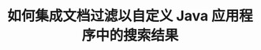 ---
############################# Static ############################
layout: "auto-gen-gist"
draft: false
path: "zh/search/java/filters/pst/"
otherformats: PDF DOC DOT DOCX DOCM DOTX DOTM TXT ODT OTT RTF XLS XLT XLSX XLSM XLSB XLTX XLTM XLA XLAM ODS OTS CSV TSV XML PPT PPS POT PPTX PPTM POTX POTM PPSX PPSM PST EML EMLX MSG ONE ZIP XHTML MHTML MD CHM EPUB  FB2 

############################# Head ############################
head_title: "通过 Java API 在搜索结果中集成 PST 文档过滤？"
head_description: "GroupDocs.Search Java API 帮助软件开发人员添加 PST 文档搜索功能并应用文档过滤以通过 Java API 自定义搜索结果。"

############################# Header ############################
title: "如何集成文档过滤以自定义 Java 应用程序中的搜索结果"
description: "GroupDocs.Search Java API 允许程序员集成高级 PST 文档搜索功能，并通过在其 Java 应用程序中设置文档过滤来自定义搜索结果。"

######################### Download Button #######################
button:
    enable: true

############################# About ############################
about:
    enable: true
    title: "如何集成文档过滤以自定义 Java 应用程序中的搜索结果"
    content: |
       文档过滤是一项非常有用的活动，它使软件应用程序能够根据用户在索引文档文本中输入的相关单词序列来搜索和检索文档。过滤器包含一组规则，这些规则定义了用于选择记录的标准。文档过滤使用户能够将他们的搜索限制在特定部分或特定文档类型，以及浏览结果并找到他们正在寻找的内容。 GroupDocs.Search for Java 是功能丰富的高性能文档索引和搜索 API，使软件开发人员能够创建可以实现文本索引和搜索一些最流行的文档文件格式的应用程序。它完全支持各种文档类型，如 PDF、HTML、Outlook 电子邮件、Microsoft Office Word、Excel 工作表、PowerPoint 演示文稿、Outlook MSG、PST 等。有多种过滤器可供用户自定义搜索结果，例如文件路径过滤器、文件扩展名过滤器、属性过滤器等等。

############################# content ############################
steps:
    enable: true
    block:
    - title_left: "在通过 Java 搜索 PST 文档时应用文档过滤器"
      content_left: |
       GroupDocs.Search Java API 帮助软件开发人员使用 Java API 创建具有搜索功能的强大应用程序。 下面的 Java 代码示例展示了如何应用文档过滤器来搜索各种类型的文档，只需几行代码。

      title_right: "搜索 PST 文档中的文档过滤器设置"
      content_right: |
       * 首先，您需要指定索引文件夹和文档文件夹的路径。
       * 通过调用 [Index](https://apireference.groupdocs.com/search/java/com.groupdocs.search/Index#Index(java.lang.String)) 类的实例在指定文件夹中创建索引
       * 通过调用 [add](https://apireference.groupdocs.com/search/java/com.groupdocs.search/Index#add(java.lang.String)) 方法从指定文件夹索引文档
       * 通过调用 [earchOptions](https://apireference.groupdocs.com/search/java/com.groupdocs.search.options/SearchOptions) 类创建搜索选项对象
       * 通过调用 [setSearchDocumentFilter](https://apireference.groupdocs.com/search/java/com.groupdocs.search.options/SearchOptions#setSearchDocumentFilter(com.groupdocs.search.options.ISearchDocumentFilter)) 方法设置文档过滤器
       * 开始搜索并显示文本文档（如果找到）
        
      gisthash: "6ad4038623777576484491239ce17125"
      gistfile: "set_document_filter_in_search_java.java"

    - title_left: "组合搜索文档过滤器以通过 Java 创建复合过滤器"
      content_left: |
        GroupDocs.Search for Java 允许软件程序员添加高级搜索功能并在其 Java 应用程序内应用自定义过滤器进行文档搜索。 用户可以通过组合各种类型的搜索过滤器来创建复合过滤器。 以下 Java 代码演示了如何使用布尔运算符 AND、OR、NOT 等组合搜索文档过滤器以创建复合过滤器，只需几行代码。

      title_right: "创建复合过滤器以搜索 PST 文件"
      content_right: |
       * 首先，您需要指定索引文件夹和文档文件夹的路径。
       * 创建一个 AND 复合过滤器，返回所有在其完整路径中包含单词“Einstein”的 FB2 和 EPUB 文档
       * 通过调用 [SearchDocumentFilter](https://apireference.groupdocs.com/search/java/com.groupdocs.search.options/SearchOptions#setSearchDocumentFilter(com.groupdocs.search.options.ISearchDocumentFilter)) 创建 filter1
       * 通过调用 [SearchDocumentFilter](https://apireference.groupdocs.com/search/java/com.groupdocs.search.options/SearchOptions#setSearchDocumentFilter(com.groupdocs.search.options.ISearchDocumentFilter)) 创建 filter2
       * 通过调用 [createAnd](https://apireference.groupdocs.com/search/java/com.groupdocs.search/SearchDocumentFilter#createAnd(com.groupdocs.search.options.ISearchDocumentFilter...)) 方法组合过滤器
       * 创建一个 OR 复合过滤器，返回所有 DOC、DOCX、PDF 和所有在其完整路径中包含单词 Einstein 的文档
       * 通过调用 [SearchDocumentFilter](https://apireference.groupdocs.com/search/java/com.groupdocs.search.options/SearchOptions#setSearchDocumentFilter(com.groupdocs.search.options.ISearchDocumentFilter)) 创建 filter3
       * 通过调用 [SearchDocumentFilter](https://apireference.groupdocs.com/search/java/com.groupdocs.search.options/SearchOptions#setSearchDocumentFilter(com.groupdocs.search.options.ISearchDocumentFilter)) 创建 filter4
       * 通过调用 [createOr](https://apireference.groupdocs.com/search/java/com.groupdocs.search/SearchDocumentFilter#createOr(com.groupdocs.search.options.ISearchDocumentFilter...)) 方法组合过滤器
       * 创建一个过滤器，返回除 TXT 文档之外的所有找到的文档
       * 通过调用 [SearchDocumentFilter](https://apireference.groupdocs.com/search/java/com.groupdocs.search.options/SearchOptions#setSearchDocumentFilter(com.groupdocs.search.options.ISearchDocumentFilter)) 创建 filter4
       * Appy 不通过调用 [createNot](https://apireference.groupdocs.com/search/java/com.groupdocs.search/SearchDocumentFilter#createNot(com.groupdocs.search.options.ISearchDocumentFilter)) 方法进行过滤

      gisthash: "db9ab9384dcacb90c5bbdad98a2d2cba"
      gistfile: "combine_document_filter_in_search_java.java"
      
    - title_left: "系统要求"
      content_left: |
       所有主要平台和操作系统都支持 GroupDocs.Search for Java。 如需完整的系统要求指南，请在执行以下代码之前访问 [系统要求](https://docs.groupdocs.com/search/java/system-requirements/)，请确保您已安装以下先决条件 系统：
        * 操作系统：Microsoft Windows、Linux、MacOS
        * Java 版本支持：J2SE 7.0 (1.7)、J2SE 8.0 (1.8) 或以上
        * 获取最新版本的 GroupDocs.Search for Java APIs from GroupDocs [Repository](https://repository.groupdocs.com/repo/com/groupdocs/groupdocs-search/)
        
      title_right: "为什么使用 GroupDocs.Search"
      content_right: |
        * 在内存和磁盘上创建搜索索引。
        * 从文件、流或结构索引的能力。
        *受密码保护的文档索引支持。
        * 支持合并多个索引。
        * 在搜索索引期间过滤文档。
        * 搜索期间的拼写检查支持。
        * 完全支持混合字符
        * 将不同类型的搜索组合到一个搜索查询中。
        * 简单的单词和正则表达式搜索支持
        * 完全支持搜索查询中的别名替换。

demos:
    enable: true
        

more_formats:
    enable: true


back_to_top:
    enable: true
---